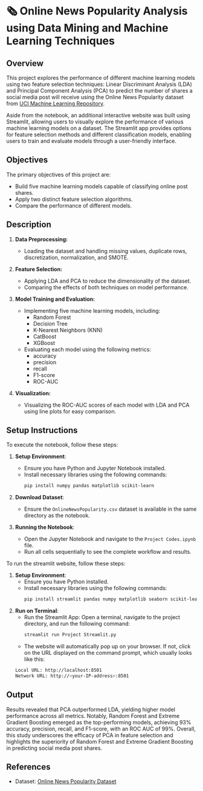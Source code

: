 # 🗞️ Online News Popularity Analysis using Data Mining and Machine Learning Techniques

## Overview
This project explores the performance of different machine learning models using two feature selection techniques: Linear Discriminant Analysis (LDA) and Principal Component Analysis (PCA) to predict the number of shares a social media post will receive using the Online News Popularity dataset from [UCI Machine Learning Repository](https://archive.ics.uci.edu/). 

Aside from the notebook, an additional interactive website was built using Streamlit, allowing users to visually explore the performance of various machine learning models on a dataset. The Streamlit app provides options for feature selection methods and different classification models, enabling users to train and evaluate models through a user-friendly interface.

## Objectives
The primary objectives of this project are:
  - Build five machine learning models capable of classifying online post shares.
  - Apply two distinct feature selection algorithms.
  - Compare the performance of different models.

## Description
1. **Data Preprocessing:**
    - Loading the dataset and handling missing values, duplicate rows, discretization, normalization, and SMOTE.
      
3. **Feature Selection:**
    - Applying LDA and PCA to reduce the dimensionality of the dataset.
    - Comparing the effects of both techniques on model performance.

5. **Model Training and Evaluation:**
    - Implementing five machine learning models, including:
      - Random Forest
      - Decision Tree
      - K-Nearest Neighbors (KNN)
      - CatBoost
      - XGBoost
    - Evaluating each model using the following metrics:
      - accuracy
      - precision
      - recall
      - F1-score
      - ROC-AUC

7. **Visualization:**
    - Visualizing the ROC-AUC scores of each model with LDA and PCA using line plots for easy comparison.

## Setup Instructions
To execute the notebook, follow these steps:

1. **Setup Environment**:
    - Ensure you have Python and Jupyter Notebook installed.
    - Install necessary libraries using the following commands:
      ```bash
      pip install numpy pandas matplotlib scikit-learn
      ```

2. **Download Dataset**:
    - Ensure the `OnlineNewsPopularity.csv` dataset is available in the same directory as the notebook.

3. **Running the Notebook**:
    - Open the Jupyter Notebook and navigate to the `Project Codes.ipynb` file.
    - Run all cells sequentially to see the complete workflow and results.

To run the streamlit website, follow these steps:
1. **Setup Environment**:
    - Ensure you have Python installed.
    - Install necessary libraries using the following commands:
      ```bash
      pip install streamlit pandas numpy matplotlib seaborn scikit-learn catboost xgboost imbalanced-learn
      ```
2. **Run on Terminal**:
    - Run the Streamlit App: Open a terminal, navigate to the project directory, and run the following command:
      ```bash
      streamlit run Project Streamlit.py
      ```
     - The website will automatically pop up on your browser. If not, click on the URL displayed on the command prompt, which usually looks like this:
      ```bash
      Local URL: http://localhost:8501
      Network URL: http://<your-IP-address>:8501
      ```

## Output
Results revealed that PCA outperformed LDA, yielding higher model performance across all metrics. Notably, Random Forest and Extreme Gradient Boosting emerged as the top-performing models, achieving 93% accuracy, precision, recall, and F1-score, with an ROC AUC of 99%. Overall, this study underscores the efficacy of PCA in feature selection and highlights the superiority of Random Forest and Extreme Gradient Boosting in predicting social media post shares.

## References
  - Dataset: [Online News Popularity Dataset](https://archive.ics.uci.edu/dataset/332/online+news+popularity)
